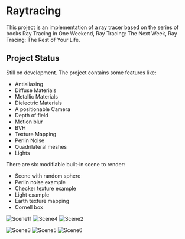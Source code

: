 # Raytracing

This project is an implementation of a ray tracer based on the series of books Ray Tracing in One Weekend, Ray Tracing: The Next Week, Ray Tracing: The Rest of Your Life.

## Project Status
Still on development. The project contains some features like:
* Antialiasing
* Diffuse Materials
* Metallic Materials
* Dielectric Materials
* A positionable Camera
* Depth of field
* Motion blur
* BVH
* Texture Mapping
* Perlin Noise
* Quadrilateral  meshes
* Lights




         
There are six modifiable built-in scene to render:
* Scene with random sphere
* Perlin noise example
* Checker texture example
* Light example
* Earth texture mapping
* Cornell box
  
![Scene11](https://github.com/alessiogullotti/raytracing/assets/48320604/443d9356-4ca7-4c2d-8bfa-96bd7e4061b9)
![Scene4](https://github.com/alessiogullotti/raytracing/assets/48320604/48a8e8ba-b39b-44c1-8c6d-f1331cff597d)
![Scene2](https://github.com/alessiogullotti/raytracing/assets/48320604/409153cc-8c79-4ed7-b43c-296fa28c1f91)

![Scene3](https://github.com/alessiogullotti/raytracing/assets/48320604/4bd5eb1c-c54f-4019-abb7-83b584812942)
![Scene5](https://github.com/alessiogullotti/raytracing/assets/48320604/584a7c8f-f263-44cf-8533-5ffc39062ee0)
![Scene6](https://github.com/alessiogullotti/raytracing/assets/48320604/a4a04323-fa9b-439f-827e-077738d79f65)




